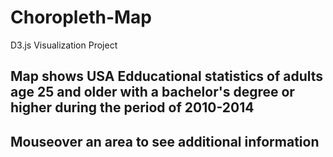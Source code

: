 # Choropleth-Map
D3.js Visualization Project
## Map shows USA Edducational statistics of adults age 25 and older with a bachelor's degree or higher during the period of 2010-2014
## Mouseover an area to see additional information
